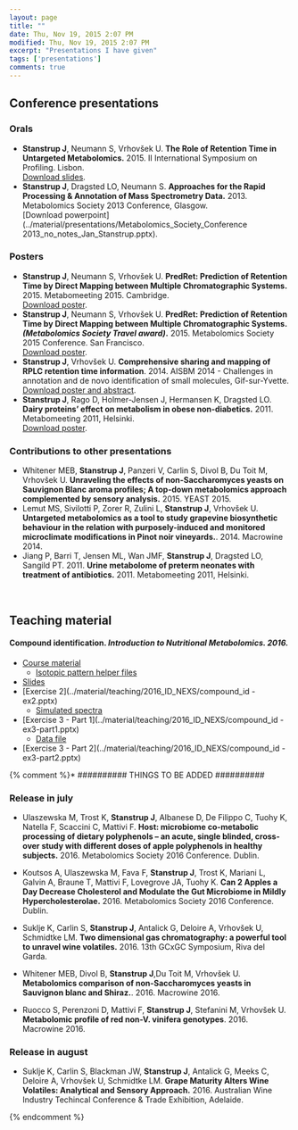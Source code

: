```yaml
---
layout: page
title: ""
date: Thu, Nov 19, 2015 2:07 PM
modified: Thu, Nov 19, 2015 2:07 PM
excerpt: "Presentations I have given"
tags: ['presentations']
comments: true
---
```


## Conference presentations

### Orals
* **Stanstrup J**, Neumann S, Vrhovšek U. **The Role of Retention Time in Untargeted Metabolomics.** 2015. II International Symposium on Profiling. Lisbon. <br> [Download slides](../material/presentations/ISPROF_2015_jan_stanstrup.pdf).
* **Stanstrup J**, Dragsted LO, Neumann S. **Approaches for the Rapid Processing & Annotation of Mass Spectrometry Data.** 2013. Metabolomics Society 2013 Conference, Glasgow. <br> [Download powerpoint](../material/presentations/Metabolomics_Society_Conference 2013_no_notes_Jan_Stanstrup.pptx).


### Posters
* **Stanstrup J**, Neumann S, Vrhovšek U. **PredRet: Prediction of Retention Time by Direct Mapping between Multiple Chromatographic Systems.** 2015. Metabomeeting 2015. Cambridge.<br> [Download poster](../material/presentations/2015_metabomeeting_Jan_Stanstrup.pdf).
* **Stanstrup J**, Neumann S, Vrhovšek U. **PredRet: Prediction of Retention Time by Direct Mapping between Multiple Chromatographic Systems. *(Metabolomics Society Travel award)*.** 2015. Metabolomics Society 2015 Conference. San Francisco. <br> [Download poster](../material/presentations/Metabolomics_2015_Jan_Stanstrup.pdf).
* **Stanstrup J**, Vrhovšek U. **Comprehensive sharing and mapping of RPLC retention time information**. 2014. AISBM 2014 - Challenges in annotation and de novo identification of small molecules, Gif-sur-Yvette. <br> [Download poster and abstract](../material/presentations/AISBM_2014_jan_stanstrup.pdf).
* **Stanstrup J**, Rago D, Holmer-Jensen J, Hermansen K, Dragsted LO. **Dairy proteins’ effect on metabolism in obese non-diabetics.** 2011. Metabomeeting 2011, Helsinki. <br> [Download poster](../material/presentations/metabomeeting_2011_jan_stanstrup.pdf).


### Contributions to other presentations
* Whitener MEB, **Stanstrup J**, Panzeri V, Carlin S, Divol B, Du Toit M, Vrhovšek U. **Unraveling the effects of non-Saccharomyces yeasts on Sauvignon Blanc aroma profiles; A top-down metabolomics approach complemented by sensory analysis.** 2015. YEAST 2015.
* Lemut MS, Sivilotti P, Zorer R, Zulini L, **Stanstrup J**, Vrhovšek U. **Untargeted metabolomics as a tool to study grapevine biosynthetic behaviour in the relation with purposely-induced and monitored microclimate modifications in Pinot noir vineyards.**. 2014. Macrowine 2014.
* Jiang P, Barri T, Jensen ML, Wan JMF, **Stanstrup J**, Dragsted LO, Sangild PT. 2011. **Urine metabolome of preterm neonates with treatment of antibiotics.** 2011. Metabomeeting 2011, Helsinki.

<br>

## Teaching material

#### Compound identification. *Introduction to Nutritional Metabolomics. 2016.*

* [Course material](../material/teaching/2016_ID_NEXS/Material.pptx)
  * [Isotopic pattern helper files](../material/teaching/2016_ID_NEXS/Isotopic_pattern_helpers.zip)
* [Slides](../material/teaching/2016_ID_NEXS/compound_id.pptx)
* [Exercise 2](../material/teaching/2016_ID_NEXS/compound_id - ex2.pptx)
  * [Simulated spectra](../material/teaching/2016_ID_NEXS/ex2.zip)
* [Exercise 3 - Part 1](../material/teaching/2016_ID_NEXS/compound_id - ex3-part1.pptx)
  * [Data file](../material/teaching/2016_ID_NEXS/ex3.zip)
* [Exercise 3 - Part 2](../material/teaching/2016_ID_NEXS/compound_id - ex3-part2.pptx)




{% comment %}*  ########## THINGS TO BE ADDED ##########

### Release in july
* Ulaszewska M, Trost K, **Stanstrup J**, Albanese D, De Filippo C, Tuohy K, Natella F, Scaccini C, Mattivi F. **Host: microbiome co-metabolic processing of dietary polyphenols – an acute, single blinded, cross-over study with different doses of apple polyphenols in healthy subjects.** 2016. Metabolomics Society 2016 Conference. Dublin.

* Koutsos A, Ulaszewska M, Fava F, **Stanstrup J**, Trost K, Mariani L, Galvin A, Braune T, Mattivi F, Lovegrove JA, Tuohy K. **Can 2 Apples a Day Decrease Cholesterol and Modulate the Gut Microbiome in Mildly Hypercholesterolae.** 2016. Metabolomics Society 2016 Conference. Dublin.

* Suklje K, Carlin S, **Stanstrup J**, Antalick G, Deloire A, Vrhovšek U, Schmidtke LM. **Two dimensional gas chromatography: a powerful tool to unravel wine volatiles.** 2016.  13th GCxGC Symposium, Riva del Garda.

* Whitener MEB, Divol B, **Stanstrup J**,Du Toit M, Vrhovšek U. **Metabolomics comparison of non-Saccharomyces yeasts in Sauvignon blanc and Shiraz.**. 2016. Macrowine 2016.

* Ruocco S, Perenzoni D, Mattivi F, **Stanstrup J**, Stefanini M, Vrhovšek U. **Metabolomic profile of red non-V. vinifera genotypes**. 2016. Macrowine 2016.

### Release in august
* Suklje K, Carlin S, Blackman JW, **Stanstrup J**, Antalick G, Meeks C, Deloire A, Vrhovšek U, Schmidtke LM. **Grape Maturity Alters Wine Volatiles: Analytical and Sensory Approach.** 2016. Australian Wine Industry Techincal Conference & Trade Exhibition, Adelaide.



{% endcomment %}
